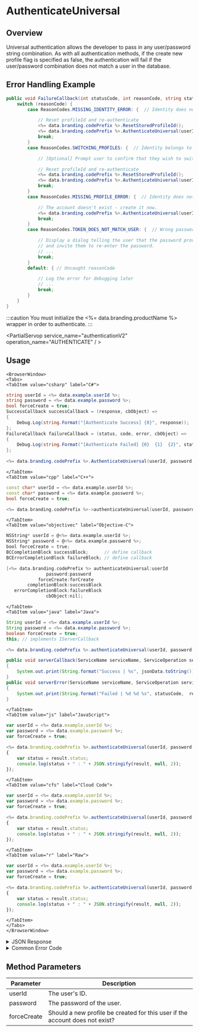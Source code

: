 # AuthenticateUniversal
## Overview
Universal authentication allows the developer to pass in any user/password string combination. As with all authentication methods, if the create new profile flag is specified as false, the authentication will fail if the user/password combination does not match a user in the database.




## Error Handling Example

```csharp
public void FailureCallback(int statusCode, int reasonCode, string statusMessage, object cbObject) {
    switch (reasonCode) {
        case ReasonCodes.MISSING_IDENTITY_ERROR: {  // Identity does not exist (and client has orphaned profileId)

            // Reset profileId and re-authenticate
            <%= data.branding.codePrefix %>.ResetStoredProfileId();
            <%= data.branding.codePrefix %>.AuthenticateUniversal(userId, password, true);
            break;
        }
        case ReasonCodes.SWITCHING_PROFILES: {  // Identity belongs to a different profile

            // [Optional] Prompt user to confirm that they wish to switch accounts?

            // Reset profileId and re-authenticate
            <%= data.branding.codePrefix %>.ResetStoredProfileId();
            <%= data.branding.codePrefix %>.AuthenticateUniversal(userId, password, forceCreate);
            break;
        }
        case ReasonCodes.MISSING_PROFILE_ERROR: {  // Identity does not exist

            // The account doesn't exist - create it now.
            <%= data.branding.codePrefix %>.AuthenticateUniversal(userId, password, true);
            break;
        }
        case ReasonCodes.TOKEN_DOES_NOT_MATCH_USER: {  // Wrong password

            // Display a dialog telling the user that the password provided was invalid,
            // and invite them to re-enter the password.
            // ...
            break;
        }
        default: { // Uncaught reasonCode

            // Log the error for debugging later
            // ...
            break;
        }
    }
}
```

:::caution
You must initialize the <%= data.branding.productName %> wrapper in order to authenticate.
:::

<PartialServop service_name="authenticationV2" operation_name="AUTHENTICATE" / >

## Usage

```mdx-code-block
<BrowserWindow>
<Tabs>
<TabItem value="csharp" label="C#">
```

```csharp
string userId = <%= data.example.userId %>;
string password = <%= data.example.password %>;
bool forceCreate = true;
SuccessCallback successCallback = (response, cbObject) =>
{
    Debug.Log(string.Format("[Authenticate Success] {0}", response));
};
FailureCallback failureCallback = (status, code, error, cbObject) =>
{
    Debug.Log(string.Format("[Authenticate Failed] {0}  {1}  {2}", status, code, error));
};
    
<%= data.branding.codePrefix %>.AuthenticateUniversal(userId, password, forceCreate, successCallback, failureCallback);
```

```mdx-code-block
</TabItem>
<TabItem value="cpp" label="C++">
```

```cpp
const char* userId = <%= data.example.userId %>;
const char* password = <%= data.example.password %>;
bool forceCreate = true;

<%= data.branding.codePrefix %>->authenticateUniversal(userId, password, forceCreate, this);
```

```mdx-code-block
</TabItem>
<TabItem value="objectivec" label="Objective-C">
```

```objectivec
NSString* userId = @<%= data.example.userId %>;
NSString* password = @<%= data.example.password %>;
bool forceCreate = true;
BCCompletionBlock successBlock;      // define callback
BCErrorCompletionBlock failureBlock; // define callback

[<%= data.branding.codePrefix %> authenticateUniversal:userId
               password:password
            forceCreate:forCreate
        completionBlock:successBlock
   errorCompletionBlock:failureBlock
               cbObject:nil];
```

```mdx-code-block
</TabItem>
<TabItem value="java" label="Java">
```

```java
String userId = <%= data.example.userId %>;
String password = <%= data.example.password %>;
boolean forceCreate = true;
this; // implements IServerCallback

<%= data.branding.codePrefix %>.authenticateUniversal(userId, password, forceCreate, this);

public void serverCallback(ServiceName serviceName, ServiceOperation serviceOperation, JSONObject jsonData)
{
    System.out.print(String.format("Success | %s", jsonData.toString()));
}
public void serverError(ServiceName serviceName, ServiceOperation serviceOperation, int statusCode, int reasonCode, String jsonError)
{
    System.out.print(String.format("Failed | %d %d %s", statusCode,  reasonCode, jsonError.toString()));
}
```

```mdx-code-block
</TabItem>
<TabItem value="js" label="JavaScript">
```

```javascript
var userId = <%= data.example.userId %>;
var password = <%= data.example.password %>;
var forceCreate = true;

<%= data.branding.codePrefix %>.authenticateUniversal(userId, password, forceCreate, result =>
{
	var status = result.status;
	console.log(status + " : " + JSON.stringify(result, null, 2));
});
```

```mdx-code-block
</TabItem>
<TabItem value="cfs" label="Cloud Code">
```

```javascript
var userId = <%= data.example.userId %>;
var password = <%= data.example.password %>;
var forceCreate = true;

<%= data.branding.codePrefix %>.authenticateUniversal(userId, password, forceCreate, result =>
{
	var status = result.status;
	console.log(status + " : " + JSON.stringify(result, null, 2));
});
```

```mdx-code-block
</TabItem>
<TabItem value="r" label="Raw">
```

```javascript
var userId = <%= data.example.userId %>;
var password = <%= data.example.password %>;
var forceCreate = true;

<%= data.branding.codePrefix %>.authenticateUniversal(userId, password, forceCreate, result =>
{
	var status = result.status;
	console.log(status + " : " + JSON.stringify(result, null, 2));
});
```

```mdx-code-block
</TabItem>
</Tabs>
</BrowserWindow>
```

<details>
<summary>JSON Response</summary>

```json
{
    "status": 200,
    "data": {
        "vcPurchased": 0,
        "xpCapped": false,
        "experiencePoints": 230,
        "sent_events": [
        ],
        "playerSessionExpiry": 1200,
        "playerName": "Jimmy",
        "vcClaimed": 0,
        "parentProfileId": null,
        "rewards": {
            "rewardDetails": {},
            "rewards": {},
            "currency": {}
        },
        "loginCount": 23,
        "server_time": 1445545791711,
        "experienceLevel": 0,
        "entities": [
        ],
        "incoming_events": [
        ],
        "currency": {
            "gold": {
                "purchased": 0,
                "balance": 0,
                "consumed": 0,
                "awarded": 0
            }
        },
        "statistics": {
            "deaths": 0,
            "kills": 0
        },
        "abTestingId": 78,
        "id": "47037fc9-ca7b-4f61-a71f-e5a37b0e8a03",
        "sessionId": "bg6qf38p2btl0o825s99385nd1",
        "profileId": "47037fc9-ca7b-4f61-a71f-e5a37b0e8a03",
        "newUser": "false"
    }
}
```
</details>

<details>
<summary>Common Error Code</summary>

### Status Codes
Code | Name | Description
---- | ---- | -----------
40206 | MISSING_IDENTITY_ERROR | The identity does not exist on the server and `forceCreate` was `false` [and a `profileId` was provided - otherwise 40208 would have been returned]. Will also occur when `forceCreate` is `true` and a saved [and unrelated] `profileId` is provided. The error handler should reset the stored profile id (if there is one) and re-authenticate, setting `forceCreate` to `true` to create a new account. **A common cause of this error is deleting the user's account via the Design Portal.**
40207 | SWITCHING_PROFILES | Indicates that the identity credentials are valid, and the saved `profileId` is valid, but the identity is not associated with the `profileId`. This may indicate that the user wants to switch accounts in the app. Often an app will pop-up a dialog confirming that the user wants to switch accounts, and then reset the stored `profileId` and call authenticate again.
40208 | MISSING_PROFILE_ERROR | Returned when the identity cannot be located, no `profileId` is provided, and `forceCreate` is false. The normal response is to call Authenticate again with `forceCreate` set to `true`.
40217 | UNKNOWN_AUTH_ERROR | An unknown error has occurred during authentication.
40307 | TOKEN_DOES_NOT_MATCH_USER | The user credentials don't match (i.e. incorrect password).

</details>


## Method Parameters
Parameter | Description
--------- | -----------
userId | The user's ID.
password | The password of the user.
forceCreate | Should a new profile be created for this user if the account does not exist?


